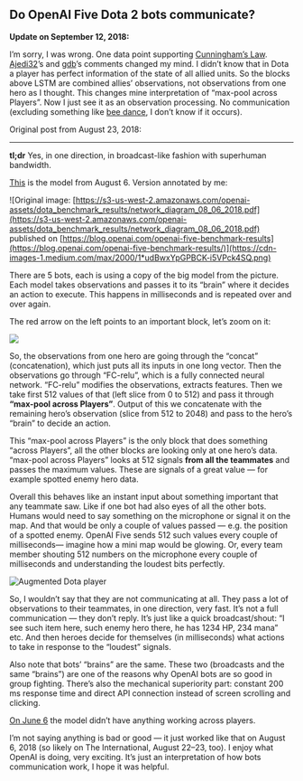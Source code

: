 
## Do OpenAI Five Dota 2 bots communicate?

**Update on September 12, 2018:**

I’m sorry, I was wrong. One data point supporting [Cunningham’s Law](https://meta.wikimedia.org/wiki/Cunningham%27s_Law). [Ajedi32](https://news.ycombinator.com/item?id=17968829)’s and [gdb](https://twitter.com/gdb/status/1039912132622442496)’s comments changed my mind. I didn’t know that in Dota a player has perfect information of the state of all allied units. So the blocks above LSTM are combined allies’ observations, not observations from one hero as I thought. This changes mine interpretation of “max-pool across Players”. Now I just see it as an observation processing. No communication (excluding something like [bee dance](https://en.wikipedia.org/wiki/Waggle_dance), I don’t know if it occurs).

Original post from August 23, 2018:

***

**tl;dr** Yes, in one direction, in broadcast-like fashion with superhuman bandwidth.

[This](https://s3-us-west-2.amazonaws.com/openai-assets/dota_benchmark_results/network_diagram_08_06_2018.pdf) is the model from August 6. Version annotated by me:

![Original image: [https://s3-us-west-2.amazonaws.com/openai-assets/dota_benchmark_results/network_diagram_08_06_2018.pdf](https://s3-us-west-2.amazonaws.com/openai-assets/dota_benchmark_results/network_diagram_08_06_2018.pdf) published on [https://blog.openai.com/openai-five-benchmark-results](https://blog.openai.com/openai-five-benchmark-results/)](https://cdn-images-1.medium.com/max/2000/1*udBwxYpGPBCK-i5VPck4SQ.png)

There are 5 bots, each is using a copy of the big model from the picture. Each model takes observations and passes it to its “brain” where it decides an action to execute. This happens in milliseconds and is repeated over and over again.

The red arrow on the left points to an important block, let’s zoom on it:

![](https://cdn-images-1.medium.com/max/2000/1*A5Vpvxg5rB3qajdOC7d0Yg.png)

So, the observations from one hero are going through the “concat” (concatenation), which just puts all its inputs in one long vector. Then the observations go through “FC-relu”, which is a fully connected neural network. “FC-relu” modifies the observations, extracts features. Then we take first 512 values of that (left slice from 0 to 512) and pass it through **“max-pool across Players”**. Output of this we concatenate with the remaining hero’s observation (slice from 512 to 2048) and pass to the hero’s “brain” to decide an action.

This “max-pool across Players” is the only block that does something “across Players”, all the other blocks are looking only at one hero’s data. “max-pool across Players” looks at 512 signals **from all the teammates** and passes the maximum values. These are signals of a great value — for example spotted enemy hero data.

Overall this behaves like an instant input about something important that any teammate saw. Like if one bot had also eyes of all the other bots. Humans would need to say something on the microphone or signal it on the map. And that would be only a couple of values passed — e.g. the position of a spotted enemy. OpenAI Five sends 512 such values every couple of milliseconds— imagine how a mini map would be glowing. Or, every team member shouting 512 numbers on the microphone every couple of milliseconds and understanding the loudest bits perfectly.

![Augmented Dota player](https://cdn-images-1.medium.com/max/2000/1*xE6LyOzFmzQwphaRvCJgHA.jpeg)

So, I wouldn’t say that they are not communicating at all. They pass a lot of observations to their teammates, in one direction, very fast. It’s not a full communication — they don’t reply. It’s just like a quick broadcast/shout: “I see such item here, such enemy hero there, he has 1234 HP, 234 mana” etc. And then heroes decide for themselves (in milliseconds) what actions to take in response to the “loudest” signals.

Also note that bots’ “brains” are the same. These two (broadcasts and the same “brains”) are one of the reasons why OpenAI bots are so good in group fighting. There’s also the mechanical superiority part: constant 200 ms response time and direct API connection instead of screen scrolling and clicking.

[On June 6](https://d4mucfpksywv.cloudfront.net/research-covers/openai-five/network-architecture.pdf) the model didn’t have anything working across players.

I’m not saying anything is bad or good — it just worked like that on August 6, 2018 (so likely on The International, August 22–23, too). I enjoy what OpenAI is doing, very exciting. It’s just an interpretation of how bots communication work, I hope it was helpful.
